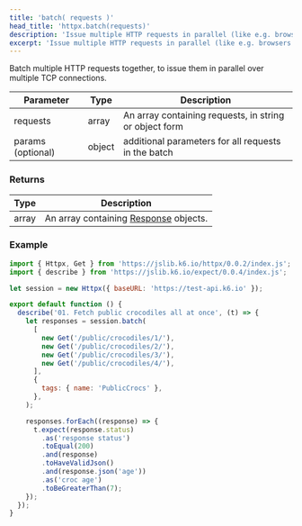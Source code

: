 ```yaml
---
title: 'batch( requests )'
head_title: 'httpx.batch(requests)'
description: 'Issue multiple HTTP requests in parallel (like e.g. browsers tend to do).'
excerpt: 'Issue multiple HTTP requests in parallel (like e.g. browsers tend to do).'
---
```


Batch multiple HTTP requests together, to issue them in parallel over multiple TCP connections.

| Parameter         | Type   | Description                                            |
| ----------------- | ------ | ------------------------------------------------------ |
| requests          | array  | An array containing requests, in string or object form |
| params (optional) | object | additional parameters for all requests in the batch    |

### Returns

| Type  | Description                                                               |
| ----- | ------------------------------------------------------------------------- |
| array | An array containing [Response](/javascript-api/k6-http/response) objects. |

### Example

<CodeGroup labels={[]}>

```javascript
import { Httpx, Get } from 'https://jslib.k6.io/httpx/0.0.2/index.js';
import { describe } from 'https://jslib.k6.io/expect/0.0.4/index.js';

let session = new Httpx({ baseURL: 'https://test-api.k6.io' });

export default function () {
  describe('01. Fetch public crocodiles all at once', (t) => {
    let responses = session.batch(
      [
        new Get('/public/crocodiles/1/'),
        new Get('/public/crocodiles/2/'),
        new Get('/public/crocodiles/3/'),
        new Get('/public/crocodiles/4/'),
      ],
      {
        tags: { name: 'PublicCrocs' },
      },
    );

    responses.forEach((response) => {
      t.expect(response.status)
        .as('response status')
        .toEqual(200)
        .and(response)
        .toHaveValidJson()
        .and(response.json('age'))
        .as('croc age')
        .toBeGreaterThan(7);
    });
  });
}
```

</CodeGroup>
